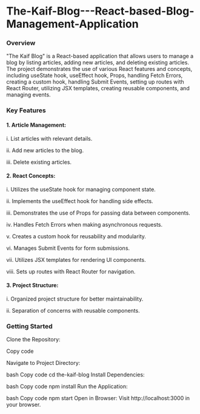 # The-Kaif-Blog---React-based-Blog-Management-Application

### Overview

"The Kaif Blog" is a React-based application that allows users to manage a blog by listing articles, adding new articles, and deleting existing articles. The project demonstrates the use of various React features and concepts, including useState hook, useEffect hook, Props, handling Fetch Errors, creating a custom hook, handling Submit Events, setting up routes with React Router, utilizing JSX templates, creating reusable components, and managing events.

### Key Features

 #### 1. Article Management:

i. List articles with relevant details.

ii. Add new articles to the blog.

iii. Delete existing articles.

#### 2. React Concepts:

i. Utilizes the useState hook for managing component state.

ii. Implements the useEffect hook for handling side effects.

iii. Demonstrates the use of Props for passing data between components.

iv. Handles Fetch Errors when making asynchronous requests.

v. Creates a custom hook for reusability and modularity.

vi. Manages Submit Events for form submissions.

vii. Utilizes JSX templates for rendering UI components.

viii. Sets up routes with React Router for navigation.

#### 3. Project Structure:

i. Organized project structure for better maintainability.

ii. Separation of concerns with reusable components.

### Getting Started

Clone the Repository:

Copy code

Navigate to Project Directory:

bash
Copy code
cd the-kaif-blog
Install Dependencies:

bash
Copy code
npm install
Run the Application:

bash
Copy code
npm start
Open in Browser:
Visit http://localhost:3000 in your browser.
